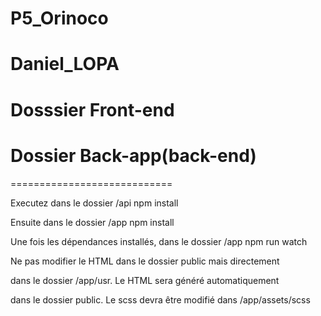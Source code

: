 # P5_Orinoco
# Daniel_LOPA


 # Dosssier Front-end
 
 # Dossier Back-app(back-end)
 
 ============================
 
  Executez dans le dossier /api npm install

  Ensuite dans le dossier /app npm install

  Une fois les dépendances installés, dans le dossier /app npm run watch

  Ne pas modifier le HTML dans le dossier public mais directement

  dans le dossier /app/usr. Le HTML sera généré automatiquement 

  dans le dossier public. Le scss devra être modifié dans /app/assets/scss






